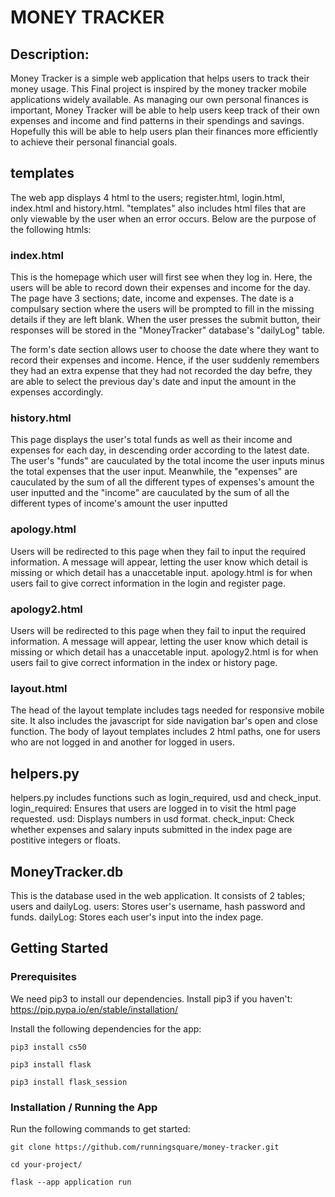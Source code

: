 # MONEY TRACKER
## Description:
Money Tracker is a simple web application that helps users to track their money usage.
This Final project is inspired by the money tracker mobile applications widely available.
As managing our own personal finances is important, Money Tracker will be able to help users keep track of their own expenses and income and find patterns in their spendings and savings.
Hopefully this will be able to help users plan their finances more efficiently to achieve their personal financial goals.

## templates
The web app displays 4 html to the users; register.html, login.html, index.html and history.html.
"templates" also includes html files that are only viewable by the user when an error occurs.
Below are the purpose of the following htmls:

### index.html
This is the homepage which user will first see when they log in. Here, the users will be able to record down their expenses and income for the day.
The page have 3 sections; date, income and expenses. The date is a compulsary section where the users will be prompted to fill in the missing details if they are left blank.
When the user presses the submit button, their responses will be stored in the "MoneyTracker" database's "dailyLog" table.

The form's date section allows user to choose the date where they want to record their expenses and income.
Hence, if the user suddenly remembers they had an extra expense that they had not recorded the day befre, they are able to select the previous day's date and input the amount in the expenses accordingly.

### history.html
This page displays the user's total funds as well as their income and expenses for each day, in descending order according to the latest date.
The user's "funds" are cauculated by the total income the user inputs minus the total expenses that the user input.
Meanwhile, the "expenses" are cauculated by the sum of all the different types of expenses's amount the user inputted and the "income" are cauculated by the sum of all the different types of income's amount the user inputted

### apology.html
Users will be redirected to this page when they fail to input the required information. A message will appear, letting the user know which detail is missing or which detail has a unaccetable input. apology.html is for when users fail to give correct information in the login and register page.

### apology2.html
Users will be redirected to this page when they fail to input the required information. A message will appear, letting the user know which detail is missing or which detail has a unaccetable input. apology2.html is for when users fail to give correct information in the index or history page.

### layout.html
The head of the layout template includes tags needed for responsive mobile site. It also includes the javascript for side navigation bar's open and close function.
The body of layout templates includes 2 html paths, one for users who are not logged in and another for logged in users.

## helpers.py
helpers.py includes functions such as login_required, usd and check_input.
login_required: Ensures that users are logged in to visit the html page requested.
usd: Displays numbers in usd format.
check_input: Check whether expenses and salary inputs submitted in the index page are postitive integers or floats.

## MoneyTracker.db
This is the database used in the web application. It consists of 2 tables; users and dailyLog.
users: Stores user's username, hash password and funds.
dailyLog: Stores each user's input into the index page.

## Getting Started
### Prerequisites
We need pip3 to install our dependencies. Install pip3 if you haven't: https://pip.pypa.io/en/stable/installation/

Install the following dependencies for the app:
```
pip3 install cs50
```
```
pip3 install flask
```
```
pip3 install flask_session
```

### Installation / Running the App
Run the following commands to get started:
```
git clone https://github.com/runningsquare/money-tracker.git
```
```
cd your-project/
```
```
flask --app application run
```
